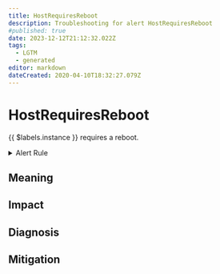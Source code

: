 ```yaml
---
title: HostRequiresReboot
description: Troubleshooting for alert HostRequiresReboot
#published: true
date: 2023-12-12T21:12:32.022Z
tags: 
  - LGTM
  - generated
editor: markdown
dateCreated: 2020-04-10T18:32:27.079Z
---
```


# HostRequiresReboot

{{ $labels.instance }} requires a reboot.

<details>
  <summary>Alert Rule</summary>

{{% rule "host-and-hardware/node-exporter.yml" "HostRequiresReboot" %}}

{{% comment %}}

```yaml
alert: HostRequiresReboot
expr: (node_reboot_required > 0) * on(instance) group_left (nodename) node_uname_info{nodename=~".+"}
for: 4h
labels:
    severity: info
annotations:
    summary: Host requires reboot (instance {{ $labels.instance }})
    description: |-
        {{ $labels.instance }} requires a reboot.
          VALUE = {{ $value }}
          LABELS = {{ $labels }}
    runbook: https://github.com/srerun/prometheus-alerts/blob/main/content/runbooks/node-exporter/HostRequiresReboot.md

```

{{% /comment %}}

</details>


## Meaning
[//]: # "Short paragraph that explains what the alert means"


## Impact
[//]: # "What could / will happen if the alert is not addressed"



## Diagnosis
[//]: # "Steps to take to identify the cause of the problem"



## Mitigation
[//]: # "The steps necessary to resolve the alert"
